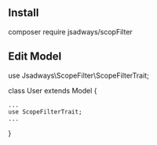 ## Install
composer require jsadways/scopFilter

## Edit Model
use Jsadways\ScopeFilter\ScopeFilterTrait;

class User extends Model
{

    ...
    use ScopeFilterTrait;
    ...

}
